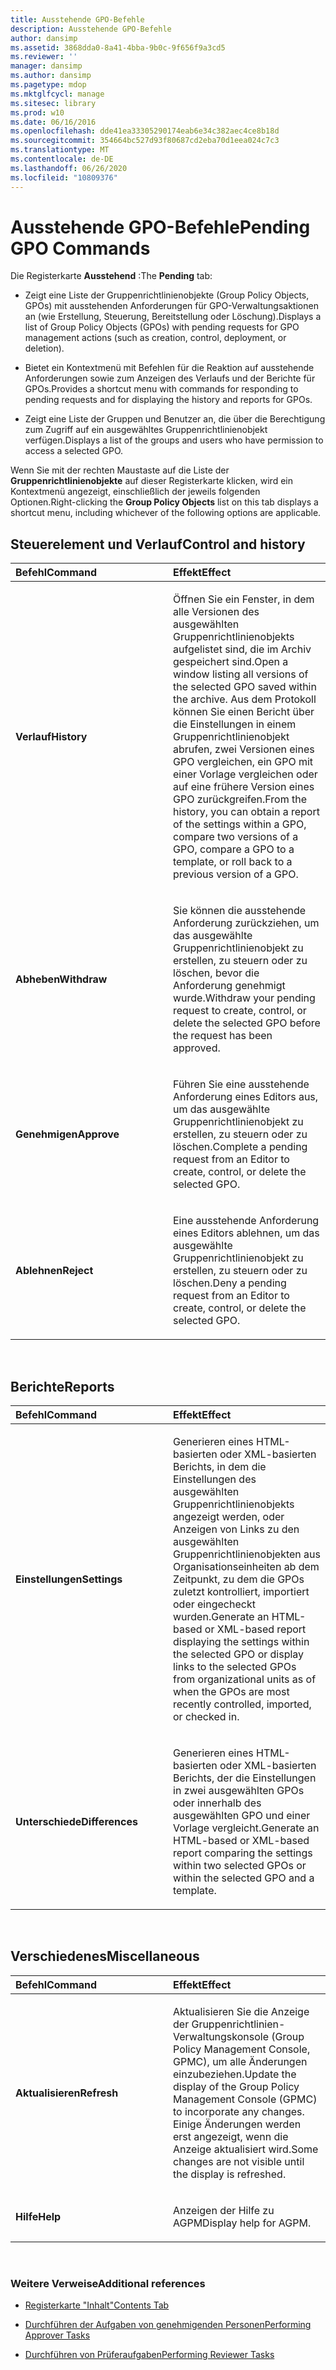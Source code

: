 ```yaml
---
title: Ausstehende GPO-Befehle
description: Ausstehende GPO-Befehle
author: dansimp
ms.assetid: 3868dda0-8a41-4bba-9b0c-9f656f9a3cd5
ms.reviewer: ''
manager: dansimp
ms.author: dansimp
ms.pagetype: mdop
ms.mktglfcycl: manage
ms.sitesec: library
ms.prod: w10
ms.date: 06/16/2016
ms.openlocfilehash: dde41ea33305290174eab6e34c382aec4ce8b18d
ms.sourcegitcommit: 354664bc527d93f80687cd2eba70d1eea024c7c3
ms.translationtype: MT
ms.contentlocale: de-DE
ms.lasthandoff: 06/26/2020
ms.locfileid: "10809376"
---
```

# <span data-ttu-id="50f97-103">Ausstehende GPO-Befehle</span><span class="sxs-lookup"><span data-stu-id="50f97-103">Pending GPO Commands</span></span>


<span data-ttu-id="50f97-104">Die Registerkarte **Ausstehend** :</span><span class="sxs-lookup"><span data-stu-id="50f97-104">The **Pending** tab:</span></span>

-   <span data-ttu-id="50f97-105">Zeigt eine Liste der Gruppenrichtlinienobjekte (Group Policy Objects, GPOs) mit ausstehenden Anforderungen für GPO-Verwaltungsaktionen an (wie Erstellung, Steuerung, Bereitstellung oder Löschung).</span><span class="sxs-lookup"><span data-stu-id="50f97-105">Displays a list of Group Policy Objects (GPOs) with pending requests for GPO management actions (such as creation, control, deployment, or deletion).</span></span>

-   <span data-ttu-id="50f97-106">Bietet ein Kontextmenü mit Befehlen für die Reaktion auf ausstehende Anforderungen sowie zum Anzeigen des Verlaufs und der Berichte für GPOs.</span><span class="sxs-lookup"><span data-stu-id="50f97-106">Provides a shortcut menu with commands for responding to pending requests and for displaying the history and reports for GPOs.</span></span>

-   <span data-ttu-id="50f97-107">Zeigt eine Liste der Gruppen und Benutzer an, die über die Berechtigung zum Zugriff auf ein ausgewähltes Gruppenrichtlinienobjekt verfügen.</span><span class="sxs-lookup"><span data-stu-id="50f97-107">Displays a list of the groups and users who have permission to access a selected GPO.</span></span>

<span data-ttu-id="50f97-108">Wenn Sie mit der rechten Maustaste auf die Liste der **Gruppenrichtlinienobjekte** auf dieser Registerkarte klicken, wird ein Kontextmenü angezeigt, einschließlich der jeweils folgenden Optionen.</span><span class="sxs-lookup"><span data-stu-id="50f97-108">Right-clicking the **Group Policy Objects** list on this tab displays a shortcut menu, including whichever of the following options are applicable.</span></span>

## <span data-ttu-id="50f97-109">Steuerelement und Verlauf</span><span class="sxs-lookup"><span data-stu-id="50f97-109">Control and history</span></span>


<table>
<colgroup>
<col width="50%" />
<col width="50%" />
</colgroup>
<thead>
<tr class="header">
<th align="left"><span data-ttu-id="50f97-110">Befehl</span><span class="sxs-lookup"><span data-stu-id="50f97-110">Command</span></span></th>
<th align="left"><span data-ttu-id="50f97-111">Effekt</span><span class="sxs-lookup"><span data-stu-id="50f97-111">Effect</span></span></th>
</tr>
</thead>
<tbody>
<tr class="odd">
<td align="left"><p><strong><span data-ttu-id="50f97-112">Verlauf</span><span class="sxs-lookup"><span data-stu-id="50f97-112">History</span></span></strong></p></td>
<td align="left"><p><span data-ttu-id="50f97-113">Öffnen Sie ein Fenster, in dem alle Versionen des ausgewählten Gruppenrichtlinienobjekts aufgelistet sind, die im Archiv gespeichert sind.</span><span class="sxs-lookup"><span data-stu-id="50f97-113">Open a window listing all versions of the selected GPO saved within the archive.</span></span> <span data-ttu-id="50f97-114">Aus dem Protokoll können Sie einen Bericht über die Einstellungen in einem Gruppenrichtlinienobjekt abrufen, zwei Versionen eines GPO vergleichen, ein GPO mit einer Vorlage vergleichen oder auf eine frühere Version eines GPO zurückgreifen.</span><span class="sxs-lookup"><span data-stu-id="50f97-114">From the history, you can obtain a report of the settings within a GPO, compare two versions of a GPO, compare a GPO to a template, or roll back to a previous version of a GPO.</span></span></p></td>
</tr>
<tr class="even">
<td align="left"><p><strong><span data-ttu-id="50f97-115">Abheben</span><span class="sxs-lookup"><span data-stu-id="50f97-115">Withdraw</span></span></strong></p></td>
<td align="left"><p><span data-ttu-id="50f97-116">Sie können die ausstehende Anforderung zurückziehen, um das ausgewählte Gruppenrichtlinienobjekt zu erstellen, zu steuern oder zu löschen, bevor die Anforderung genehmigt wurde.</span><span class="sxs-lookup"><span data-stu-id="50f97-116">Withdraw your pending request to create, control, or delete the selected GPO before the request has been approved.</span></span></p></td>
</tr>
<tr class="odd">
<td align="left"><p><strong><span data-ttu-id="50f97-117">Genehmigen</span><span class="sxs-lookup"><span data-stu-id="50f97-117">Approve</span></span></strong></p></td>
<td align="left"><p><span data-ttu-id="50f97-118">Führen Sie eine ausstehende Anforderung eines Editors aus, um das ausgewählte Gruppenrichtlinienobjekt zu erstellen, zu steuern oder zu löschen.</span><span class="sxs-lookup"><span data-stu-id="50f97-118">Complete a pending request from an Editor to create, control, or delete the selected GPO.</span></span></p></td>
</tr>
<tr class="even">
<td align="left"><p><strong><span data-ttu-id="50f97-119">Ablehnen</span><span class="sxs-lookup"><span data-stu-id="50f97-119">Reject</span></span></strong></p></td>
<td align="left"><p><span data-ttu-id="50f97-120">Eine ausstehende Anforderung eines Editors ablehnen, um das ausgewählte Gruppenrichtlinienobjekt zu erstellen, zu steuern oder zu löschen.</span><span class="sxs-lookup"><span data-stu-id="50f97-120">Deny a pending request from an Editor to create, control, or delete the selected GPO.</span></span></p></td>
</tr>
</tbody>
</table>

 

## <span data-ttu-id="50f97-121">Berichte</span><span class="sxs-lookup"><span data-stu-id="50f97-121">Reports</span></span>


<table>
<colgroup>
<col width="50%" />
<col width="50%" />
</colgroup>
<thead>
<tr class="header">
<th align="left"><span data-ttu-id="50f97-122">Befehl</span><span class="sxs-lookup"><span data-stu-id="50f97-122">Command</span></span></th>
<th align="left"><span data-ttu-id="50f97-123">Effekt</span><span class="sxs-lookup"><span data-stu-id="50f97-123">Effect</span></span></th>
</tr>
</thead>
<tbody>
<tr class="odd">
<td align="left"><p><strong><span data-ttu-id="50f97-124">Einstellungen</span><span class="sxs-lookup"><span data-stu-id="50f97-124">Settings</span></span></strong></p></td>
<td align="left"><p><span data-ttu-id="50f97-125">Generieren eines HTML-basierten oder XML-basierten Berichts, in dem die Einstellungen des ausgewählten Gruppenrichtlinienobjekts angezeigt werden, oder Anzeigen von Links zu den ausgewählten Gruppenrichtlinienobjekten aus Organisationseinheiten ab dem Zeitpunkt, zu dem die GPOs zuletzt kontrolliert, importiert oder eingecheckt wurden.</span><span class="sxs-lookup"><span data-stu-id="50f97-125">Generate an HTML-based or XML-based report displaying the settings within the selected GPO or display links to the selected GPOs from organizational units as of when the GPOs are most recently controlled, imported, or checked in.</span></span></p></td>
</tr>
<tr class="even">
<td align="left"><p><strong><span data-ttu-id="50f97-126">Unterschiede</span><span class="sxs-lookup"><span data-stu-id="50f97-126">Differences</span></span></strong></p></td>
<td align="left"><p><span data-ttu-id="50f97-127">Generieren eines HTML-basierten oder XML-basierten Berichts, der die Einstellungen in zwei ausgewählten GPOs oder innerhalb des ausgewählten GPO und einer Vorlage vergleicht.</span><span class="sxs-lookup"><span data-stu-id="50f97-127">Generate an HTML-based or XML-based report comparing the settings within two selected GPOs or within the selected GPO and a template.</span></span></p></td>
</tr>
</tbody>
</table>

 

## <span data-ttu-id="50f97-128">Verschiedenes</span><span class="sxs-lookup"><span data-stu-id="50f97-128">Miscellaneous</span></span>


<table>
<colgroup>
<col width="50%" />
<col width="50%" />
</colgroup>
<thead>
<tr class="header">
<th align="left"><span data-ttu-id="50f97-129">Befehl</span><span class="sxs-lookup"><span data-stu-id="50f97-129">Command</span></span></th>
<th align="left"><span data-ttu-id="50f97-130">Effekt</span><span class="sxs-lookup"><span data-stu-id="50f97-130">Effect</span></span></th>
</tr>
</thead>
<tbody>
<tr class="odd">
<td align="left"><p><strong><span data-ttu-id="50f97-131">Aktualisieren</span><span class="sxs-lookup"><span data-stu-id="50f97-131">Refresh</span></span></strong></p></td>
<td align="left"><p><span data-ttu-id="50f97-132">Aktualisieren Sie die Anzeige der Gruppenrichtlinien-Verwaltungskonsole (Group Policy Management Console, GPMC), um alle Änderungen einzubeziehen.</span><span class="sxs-lookup"><span data-stu-id="50f97-132">Update the display of the Group Policy Management Console (GPMC) to incorporate any changes.</span></span> <span data-ttu-id="50f97-133">Einige Änderungen werden erst angezeigt, wenn die Anzeige aktualisiert wird.</span><span class="sxs-lookup"><span data-stu-id="50f97-133">Some changes are not visible until the display is refreshed.</span></span></p></td>
</tr>
<tr class="even">
<td align="left"><p><strong><span data-ttu-id="50f97-134">Hilfe</span><span class="sxs-lookup"><span data-stu-id="50f97-134">Help</span></span></strong></p></td>
<td align="left"><p><span data-ttu-id="50f97-135">Anzeigen der Hilfe zu AGPM</span><span class="sxs-lookup"><span data-stu-id="50f97-135">Display help for AGPM.</span></span></p></td>
</tr>
</tbody>
</table>

 

### <span data-ttu-id="50f97-136">Weitere Verweise</span><span class="sxs-lookup"><span data-stu-id="50f97-136">Additional references</span></span>

-   [<span data-ttu-id="50f97-137">Registerkarte "Inhalt"</span><span class="sxs-lookup"><span data-stu-id="50f97-137">Contents Tab</span></span>](contents-tab-agpm30ops.md)

-   [<span data-ttu-id="50f97-138">Durchführen der Aufgaben von genehmigenden Personen</span><span class="sxs-lookup"><span data-stu-id="50f97-138">Performing Approver Tasks</span></span>](performing-approver-tasks-agpm30ops.md)

-   [<span data-ttu-id="50f97-139">Durchführen von Prüferaufgaben</span><span class="sxs-lookup"><span data-stu-id="50f97-139">Performing Reviewer Tasks</span></span>](performing-reviewer-tasks-agpm30ops.md)

 

 





